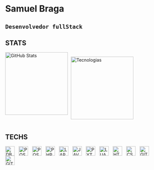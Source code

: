 # Samuel Braga


**`Desenvolvedor fullStack`**
---

## STATS


<div style="display: flex; gap: 10px;">
  <img 
    alt="GitHub Stats" 
    height="200" 
    src="https://github-readme-stats.vercel.app/api?username=Moriarthyy&show_icons=true&include_all_commits=true&theme=aura" 
  />

  <img 
    alt="Tecnologias" 
    height="200" 
    src="https://github-readme-stats.vercel.app/api/top-langs/?username=Moriarthyy&layout=compact&custom_title=Techs&langs_count=9&theme=aura" 
  />
</div>

## TECHS

<img 
    align="left"
    alt="DBEAVER"
    title="DBEAVER"
    width="30px"
    style="padding-right:10px;"
src="https://cdn.jsdelivr.net/gh/devicons/devicon@latest/icons/dbeaver/dbeaver-original.svg" />
<img 
    align="left"
    alt="POSTGRES"
    title="POSTGRES"
    width="30px"
    style="padding-right:10px;"
src="https://cdn.jsdelivr.net/gh/devicons/devicon@latest/icons/postgresql/postgresql-original.svg" />
<img 
    align="left"
    alt="POSTMAN"
    title="POSTMAN"
    width="30px"
    style="padding-right:10px;"
src="https://cdn.jsdelivr.net/gh/devicons/devicon@latest/icons/postman/postman-original.svg" />
<img 
    align="left"
    alt="PHP"
    title="PHP"
    width="30px"
    style="padding-right:10px;"
src="https://cdn.jsdelivr.net/gh/devicons/devicon@latest/icons/php/php-original.svg" />
<img 
    align="left"
    alt="LARAVEL"
    title="LARAVEL"
    width="30px"
    style="padding-right:10px;"
src="https://cdn.jsdelivr.net/gh/devicons/devicon@latest/icons/laravel/laravel-original.svg" />
<img 
    align="left"
    alt="JAVASCRIPT"
    title="JAVASCRIPT"
    width="30px"
    style="padding-right:10px;"
src="https://cdn.jsdelivr.net/gh/devicons/devicon@latest/icons/javascript/javascript-original.svg" />
<img 
    align="left"
    alt="PYTHON"
    title="PYTHON"
    width="30px"
    style="padding-right:10px;"
src="https://cdn.jsdelivr.net/gh/devicons/devicon@latest/icons/python/python-original.svg" />
<img 
    align="left"
    alt="LUA"
    title="LUA"
    width="30px"
    style="padding-right:10px;"
src="https://cdn.jsdelivr.net/gh/devicons/devicon@latest/icons/lua/lua-original.svg" />
<img 
    align="left"
    alt="HTML"
    title="HTML"
    width="30px"
    style="padding-right:10px;"
src="https://cdn.jsdelivr.net/gh/devicons/devicon@latest/icons/html5/html5-original.svg" />
<img 
    align="left"
    alt="CSS"
    title="CSS"
    width="30px"
    style="padding-right:10px;"
src="https://cdn.jsdelivr.net/gh/devicons/devicon@latest/icons/css3/css3-original.svg" />
<img 
    align="left"
    alt="GIT"
    title="GIT"
    width="30px"
    style="padding-right:10px;"
src="https://cdn.jsdelivr.net/gh/devicons/devicon@latest/icons/git/git-original.svg" />
<img 
    align="left"
    alt="GITLAB"
    title="GITLAB"
    width="30px"
    style="padding-right:10px;"
src="https://cdn.jsdelivr.net/gh/devicons/devicon@latest/icons/gitlab/gitlab-original.svg" />
